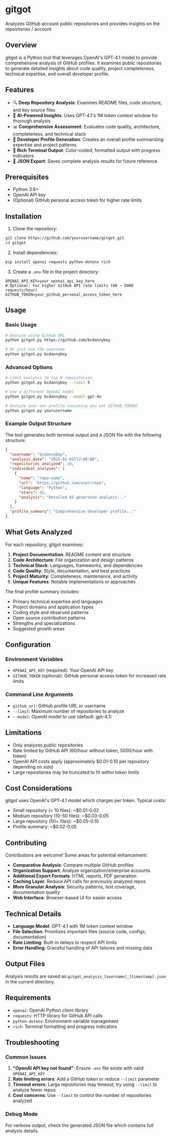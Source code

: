 # gitgot

Analyzes GitHub account public repositories and provides insights on the repositories / account

## Overview

gitgot is a Python tool that leverages OpenAI's GPT-4.1 model to provide comprehensive analysis of GitHub profiles. It examines public repositories to generate detailed insights about code quality, project completeness, technical expertise, and overall developer profile.

## Features

- 🔍 **Deep Repository Analysis**: Examines README files, code structure, and key source files
- 🤖 **AI-Powered Insights**: Uses GPT-4.1's 1M token context window for thorough analysis
- 📊 **Comprehensive Assessment**: Evaluates code quality, architecture, completeness, and technical stack
- 👤 **Developer Profile Generation**: Creates an overall profile summarizing expertise and project patterns
- 🎨 **Rich Terminal Output**: Color-coded, formatted output with progress indicators
- 💾 **JSON Export**: Saves complete analysis results for future reference

## Prerequisites

- Python 3.8+
- OpenAI API key
- (Optional) GitHub personal access token for higher rate limits

## Installation

1. Clone the repository:
```bash
git clone https://github.com/yourusername/gitgot.git
cd gitgot
```

2. Install dependencies:
```bash
pip install openai requests python-dotenv rich
```

3. Create a `.env` file in the project directory:
```env
OPENAI_API_KEY=your_openai_api_key_here
# Optional: For higher GitHub API rate limits (60 → 5000 requests/hour)
GITHUB_TOKEN=your_github_personal_access_token_here
```

## Usage

### Basic Usage
```bash
# Analyze using GitHub URL
python gitgot.py https://github.com/bcdannyboy

# Or just use the username
python gitgot.py bcdannyboy
```

### Advanced Options
```bash
# Limit analysis to top N repositories
python gitgot.py bcdannyboy --limit 5

# Use a different OpenAI model
python gitgot.py bcdannyboy --model gpt-4o

# Analyze your own profile (assuming you set GITHUB_TOKEN)
python gitgot.py yourusername
```

### Example Output Structure

The tool generates both terminal output and a JSON file with the following structure:

```json
{
  "username": "bcdannyboy",
  "analysis_date": "2025-01-01T12:00:00",
  "repositories_analyzed": 10,
  "individual_analyses": [
    {
      "name": "repo-name",
      "url": "https://github.com/user/repo",
      "language": "Python",
      "stars": 42,
      "analysis": "Detailed AI-generated analysis..."
    }
  ],
  "profile_summary": "Comprehensive developer profile..."
}
```

## What Gets Analyzed

For each repository, gitgot examines:

1. **Project Documentation**: README content and structure
2. **Code Architecture**: File organization and design patterns
3. **Technical Stack**: Languages, frameworks, and dependencies
4. **Code Quality**: Style, documentation, and best practices
5. **Project Maturity**: Completeness, maintenance, and activity
6. **Unique Features**: Notable implementations or approaches

The final profile summary includes:

- Primary technical expertise and languages
- Project domains and application types
- Coding style and observed patterns
- Open source contribution patterns
- Strengths and specializations
- Suggested growth areas

## Configuration

### Environment Variables

- `OPENAI_API_KEY` (required): Your OpenAI API key
- `GITHUB_TOKEN` (optional): GitHub personal access token for increased rate limits

### Command Line Arguments

- `github_url`: GitHub profile URL or username
- `--limit`: Maximum number of repositories to analyze
- `--model`: OpenAI model to use (default: gpt-4.1)

## Limitations

- Only analyzes public repositories
- Rate limited by GitHub API (60/hour without token, 5000/hour with token)
- OpenAI API costs apply (approximately $0.01-0.10 per repository depending on size)
- Large repositories may be truncated to fit within token limits

## Cost Considerations

gitgot uses OpenAI's GPT-4.1 model which charges per token. Typical costs:
- Small repository (< 10 files): ~$0.01-0.02
- Medium repository (10-50 files): ~$0.03-0.05
- Large repository (50+ files): ~$0.05-0.10
- Profile summary: ~$0.02-0.05

## Contributing

Contributions are welcome! Some areas for potential enhancement:

- **Comparative Analysis**: Compare multiple GitHub profiles
- **Organization Support**: Analyze organization/enterprise accounts
- **Additional Export Formats**: HTML reports, PDF generation
- **Caching Layer**: Reduce API calls for previously analyzed repos
- **More Granular Analysis**: Security patterns, test coverage, documentation quality
- **Web Interface**: Browser-based UI for easier access

## Technical Details

- **Language Model**: GPT-4.1 with 1M token context window
- **File Selection**: Prioritizes important files (source code, configs, documentation)
- **Rate Limiting**: Built-in delays to respect API limits
- **Error Handling**: Graceful handling of API failures and missing data

## Output Files

Analysis results are saved as `gitgot_analysis_[username]_[timestamp].json` in the current directory.

## Requirements

- `openai`: OpenAI Python client library
- `requests`: HTTP library for GitHub API calls
- `python-dotenv`: Environment variable management
- `rich`: Terminal formatting and progress indicators

## Troubleshooting

### Common Issues

1. **"OpenAI API key not found"**: Ensure `.env` file exists with valid `OPENAI_API_KEY`
2. **Rate limiting errors**: Add a GitHub token or reduce `--limit` parameter
3. **Timeout errors**: Large repositories may timeout; try using `--limit` to analyze fewer repos
4. **Cost concerns**: Use `--limit` to control the number of repositories analyzed

### Debug Mode

For verbose output, check the generated JSON file which contains full analysis details.
